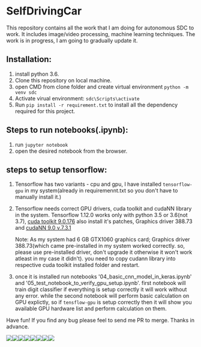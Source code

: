 # SelfDrivingCar
This repository contains all the work that I am doing for autonomous SDC to work. It includes image/video processing, machine learning techniques. The work is in progress, I am going to gradually update it.

## Installation:
1. install python 3.6.
2. Clone this repository on local machine.
3. open CMD from clone folder and create virtual environment `python -m venv sdc`
4. Activate virual environment: `sdc\Scripts\activate`
5. Run `pip install -r requirement.txt` to install all the dependency required for this project.

## Steps to run notebooks(.ipynb):
1. run `jupyter notebook`
2. open the desired notebook from the browser.

## steps to setup tensorflow:
1. Tensorflow has two variants - cpu and gpu, I have installed `tensorflow-gpu` in my system(already in requiremennt.txt so you don't have to manually install it.)
2. Tensorflow needs correct GPU drivers, cuda toolkit and cudaNN library in the system. Tensorflow 1.12.0 works only with python 3.5 or 3.6(not 3.7), [cuda toolkit 9.0.176](https://developer.nvidia.com/cuda-90-download-archive?target_os=Windows&target_arch=x86_64&target_version=10&target_type=exelocal) also install it's patches, Graphics driver 388.73 and [cudaNN 9.0 v.7.3.1](https://developer.nvidia.com/rdp/cudnn-archive)

	Note: As my system had 6 GB GTX1060 graphics card; Graphics driver 388.73(which came pre-installed in my system worked correctly. so, please use pre-installed driver, don't upgrade it otherwise it won't work atleast in my case it didn't). you need to copy cudann library into respective cuda toolkit installed folder and restart.
	
3. once it is installed run notebooks '04_basic_cnn_model_in_keras.ipynb' and '05_test_notebook_to_verify_gpu_setup.ipynb'. first notebook will train digit classifier if everything is setup correctly it will work without any error. while the second notebook will perform basic calculation on GPU explictly, so if `tensflow-gpu` is setup correctly then it will show you available GPU hardware list and perform calculation on them.

Have fun!
If you find any bug please feel to send me PR to merge. Thanks in advance.


[![](https://sourcerer.io/fame/JahanAjani/JahanAjani/SelfDrivingCar/images/0)](https://sourcerer.io/fame/JahanAjani/JahanAjani/SelfDrivingCar/links/0)[![](https://sourcerer.io/fame/JahanAjani/JahanAjani/SelfDrivingCar/images/1)](https://sourcerer.io/fame/JahanAjani/JahanAjani/SelfDrivingCar/links/1)[![](https://sourcerer.io/fame/JahanAjani/JahanAjani/SelfDrivingCar/images/2)](https://sourcerer.io/fame/JahanAjani/JahanAjani/SelfDrivingCar/links/2)[![](https://sourcerer.io/fame/JahanAjani/JahanAjani/SelfDrivingCar/images/3)](https://sourcerer.io/fame/JahanAjani/JahanAjani/SelfDrivingCar/links/3)[![](https://sourcerer.io/fame/JahanAjani/JahanAjani/SelfDrivingCar/images/4)](https://sourcerer.io/fame/JahanAjani/JahanAjani/SelfDrivingCar/links/4)[![](https://sourcerer.io/fame/JahanAjani/JahanAjani/SelfDrivingCar/images/5)](https://sourcerer.io/fame/JahanAjani/JahanAjani/SelfDrivingCar/links/5)[![](https://sourcerer.io/fame/JahanAjani/JahanAjani/SelfDrivingCar/images/6)](https://sourcerer.io/fame/JahanAjani/JahanAjani/SelfDrivingCar/links/6)[![](https://sourcerer.io/fame/JahanAjani/JahanAjani/SelfDrivingCar/images/7)](https://sourcerer.io/fame/JahanAjani/JahanAjani/SelfDrivingCar/links/7)
